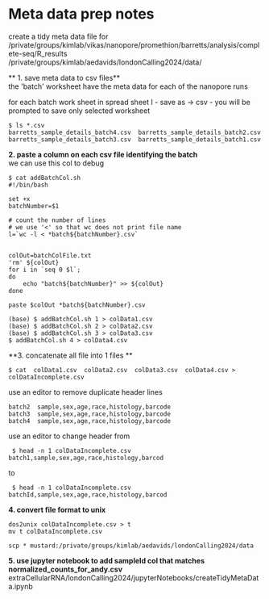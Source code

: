 # Meta data prep notes

create a tidy meta data file for /private/groups/kimlab/vikas/nanopore/promethion/barretts/analysis/complete-seq/R_results /private/groups/kimlab/aedavids/londonCalling2024/data/

** 1. save meta data to csv files**   
the 'batch' worksheet have the meta data for each of the nanopore runs

for each batch work sheet in spread sheet I 
    - save as -> csv
    - you will be prompted to save only selected worksheet
```
$ ls *.csv
barretts_sample_details_batch4.csv  barretts_sample_details_batch2.csv
barretts_sample_details_batch3.csv  barretts_sample_details_batch1.csv
```

**2. paste a column on each csv file identifying the batch**  
we can use this col to debug

```
$ cat addBatchCol.sh
#!/bin/bash

set +x
batchNumber=$1

# count the number of lines
# we use '<' so that wc does not print file name
l=`wc -l < *batch${batchNumber}.csv`


colOut=batchColFile.txt
'rm' ${colOut}
for i in `seq 0 $l`;
do
    echo "batch${batchNumber}" >> ${colOut}
done

paste $colOut *batch${batchNumber}.csv
```

```
(base) $ addBatchCol.sh 1 > colData1.csv
(base) $ addBatchCol.sh 2 > colData2.csv
(base) $ addBatchCol.sh 3 > colData3.csv
$ addBatchCol.sh 4 > colData4.csv
```

**3. concatenate all file into 1 files **  
``` 
$ cat  colData1.csv  colData2.csv  colData3.csv  colData4.csv > colDataIncomplete.csv
```

use an editor to remove duplicate header lines
```
batch2	sample,sex,age,race,histology,barcode
batch3	sample,sex,age,race,histology,barcode
batch4	sample,sex,age,race,histology,barcode
```

use an editor to change header from
```
 $ head -n 1 colDataIncomplete.csv
batch1,﻿sample,sex,age,race,histology,barcod
```

to
```
 $ head -n 1 colDataIncomplete.csv
batchId,﻿sample,sex,age,race,histology,barcod
```

**4. convert file format to unix**  

```
dos2unix colDataIncomplete.csv > t
mv t colDataIncomplete.csv
```


```
scp * mustard:/private/groups/kimlab/aedavids/londonCalling2024/data
```

**5. use jupyter notebook  to add sampleId col that matches normalized_counts_for_andy.csv**  
extraCellularRNA/londonCalling2024/jupyterNotebooks/createTidyMetaData.ipynb

